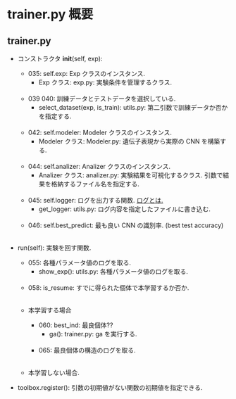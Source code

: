 # trainer.py 概要

## trainer.py

* コンストラクタ __init__(self, exp):
    * 035: self.exp: Exp クラスのインスタンス.
        * Exp クラス: exp.py: 
        実験条件を管理するクラス. 
    <br>

    * 039 040: 訓練データとテストデータを選択している. 
        * select_dataset(exp, is_train): utils.py: 
        第二引数で訓練データか否かを指定する.
    <br>

    * 042: self.modeler: Modeler クラスのインスタンス. 
        * Modeler クラス: Modeler.py: 
        遺伝子表現から実際の CNN を構築する. 
    <br>

    * 044: self.analizer: Analizer クラスのインスタンス.
        * Analizer クラス: analizer.py: 
        実験結果を可視化するクラス. 引数で結果を格納するファイル名を指定する. 
    <br>

    * 045: self.logger: ログを出力する関数. [ログとは.](https://qiita.com/FukuharaYohei/items/92795107032c8c0bfd19)
        * get_logger: utils.py: ログ内容を指定したファイルに書き込む. 
    <br>

    * 046: self.best_predict: 最も良い CNN の識別率. (best test accuracy)
    <br>

* run(self): 実験を回す関数.
    * 055: 各種パラメータ値のログを取る.
        * show_exp(): utils.py: 各種パラメータ値のログを取る.
    <br>

    * 058: is_resume: すでに得られた個体で本学習するか否か. 
    <br>
    
    * 本学習する場合
        * 060: best_ind: 最良個体??
            * ga(): trainer.py: ga を実行する.
        <br>

        * 065: 最良個体の構造のログを取る. 
        <br>
    
    * 本学習しない場合. 

* toolbox.register(): 引数の初期値がない関数の初期値を指定できる. 